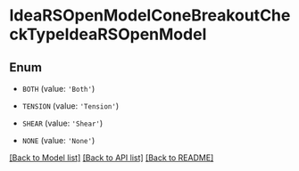# IdeaRSOpenModelConeBreakoutCheckTypeIdeaRSOpenModel


## Enum

* `BOTH` (value: `'Both'`)

* `TENSION` (value: `'Tension'`)

* `SHEAR` (value: `'Shear'`)

* `NONE` (value: `'None'`)

[[Back to Model list]](../README.md#documentation-for-models) [[Back to API list]](../README.md#documentation-for-api-endpoints) [[Back to README]](../README.md)


